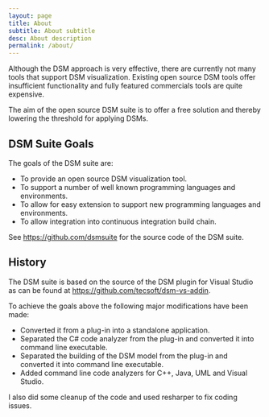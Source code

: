 ```yaml
---
layout: page
title: About
subtitle: About subtitle
desc: About description
permalink: /about/
---
```


Although the DSM approach is very effective, there are currently not many tools that support DSM visualization.
Existing open source DSM tools offer insufficient functionality and fully featured commercials tools are quite expensive. 

The aim of the open source DSM suite is to offer a free solution and thereby lowering the threshold for applying DSMs. 

## DSM Suite Goals

The goals of the DSM suite are:
* To provide an open source DSM visualization tool.
* To support a number of well known programming languages and environments.
* To allow for easy extension to support new programming languages and environments.
* To allow integration into continuous integration build chain.

See https://github.com/dsmsuite for the source code of the DSM suite.

## History

The DSM suite is based on the source of the DSM plugin for Visual Studio as can be 
found at https://github.com/tecsoft/dsm-vs-addin.

To achieve the goals above the following major modifications have been made:
* Converted it from a plug-in into a standalone application.
* Separated the C# code analyzer from the plug-in and converted it into command line executable.
* Separated the building of the DSM model from the plug-in and converted it into command line executable.
* Added command line code analyzers for C++, Java, UML and Visual Studio.

I also did some cleanup of the code and used resharper to fix coding issues. 

